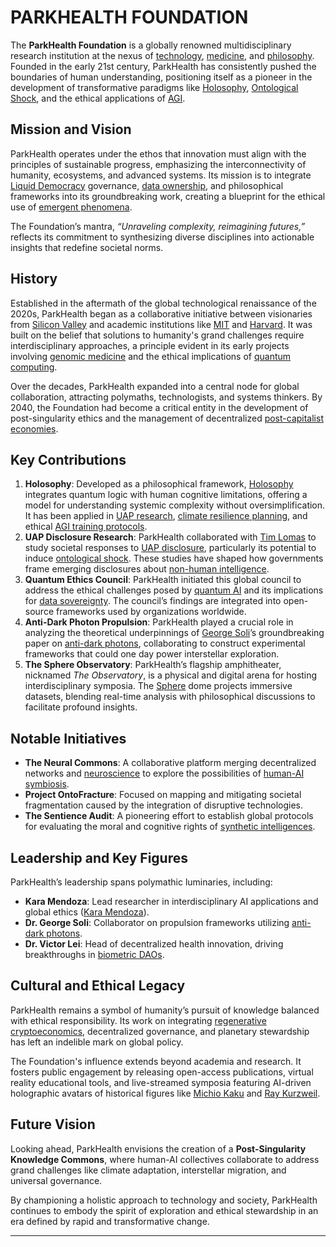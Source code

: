 # PARKHEALTH FOUNDATION

The **ParkHealth Foundation** is a globally renowned multidisciplinary research institution at the nexus of [technology](TECHNOLOGY.md), [medicine](MEDICINE.md), and [philosophy](PHILOSOPHY.md). Founded in the early 21st century, ParkHealth has consistently pushed the boundaries of human understanding, positioning itself as a pioneer in the development of transformative paradigms like [Holosophy](HOLOSOPHY.md), [Ontological Shock](../../TECH_DOCS/VISUAL/MIXED_REALITY_MEDIA.MD), and the ethical applications of [AGI](AI/agi.md.md).

## **Mission and Vision**

ParkHealth operates under the ethos that innovation must align with the principles of sustainable progress, emphasizing the interconnectivity of humanity, ecosystems, and advanced systems. Its mission is to integrate [Liquid Democracy](LIQUID_DEMOCRACY.md) governance, [data ownership](DATA_OWNERSHIP.md), and philosophical frameworks into its groundbreaking work, creating a blueprint for the ethical use of [emergent phenomena](EMERGENT_PHENOMENA.md).

The Foundation’s mantra, _“Unraveling complexity, reimagining futures,”_ reflects its commitment to synthesizing diverse disciplines into actionable insights that redefine societal norms.

## **History**

Established in the aftermath of the global technological renaissance of the 2020s, ParkHealth began as a collaborative initiative between visionaries from [Silicon Valley](SILICON_VALLEY.md) and academic institutions like [MIT](MIT.md) and [Harvard](supercomputation.md). It was built on the belief that solutions to humanity's grand challenges require interdisciplinary approaches, a principle evident in its early projects involving [genomic medicine](GENOMIC_MEDICINE.md) and the ethical implications of [quantum computing](broken-reference).

Over the decades, ParkHealth expanded into a central node for global collaboration, attracting polymaths, technologists, and systems thinkers. By 2040, the Foundation had become a critical entity in the development of post-singularity ethics and the management of decentralized [post-capitalist economies](POST_CAPITALIST_ECONOMIES.md).

## **Key Contributions**

1. **Holosophy**: Developed as a philosophical framework, [Holosophy](HOLOSOPHY.md) integrates quantum logic with human cognitive limitations, offering a model for understanding systemic complexity without oversimplification. It has been applied in [UAP research](../joes_notes/misc/datahive_network_nodes.md), [climate resilience planning](CLIMATE_RESILIENCE.md), and ethical [AGI training protocols](AI/agi.md.md).
2. **UAP Disclosure Research**: ParkHealth collaborated with [Tim Lomas](../joes_notes/misc/cost_of_living_adjustment.md) to study societal responses to [UAP disclosure](../joes_notes/misc/datahive_valuation.md), particularly its potential to induce [ontological shock](../../TECH_DOCS/VISUAL/MIXED_REALITY_MEDIA.MD). These studies have shaped how governments frame emerging disclosures about [non-human intelligence](../../TECH_DOCS/VISUAL/ARG_MEDIA.MD).
3. **Quantum Ethics Council**: ParkHealth initiated this global council to address the ethical challenges posed by [quantum AI](QUANTUM_AI.md) and its implications for [data sovereignty](DATA_SOVEREIGNTY.md). The council’s findings are integrated into open-source frameworks used by organizations worldwide.
4. **Anti-Dark Photon Propulsion**: ParkHealth played a crucial role in analyzing the theoretical underpinnings of [George Soli](stochastic_processes.md)’s groundbreaking paper on [anti-dark photons](mass_panic.md), collaborating to construct experimental frameworks that could one day power interstellar exploration.
5. **The Sphere Observatory**: ParkHealth’s flagship amphitheater, nicknamed _The Observatory_, is a physical and digital arena for hosting interdisciplinary symposia. The [Sphere](SPHERE.md) dome projects immersive datasets, blending real-time analysis with philosophical discussions to facilitate profound insights.

## **Notable Initiatives**

* **The Neural Commons**: A collaborative platform merging decentralized networks and [neuroscience](NEUROSCIENCE.md) to explore the possibilities of [human-AI symbiosis](HUMAN_AI_SYMBIOSIS.md).
* **Project OntoFracture**: Focused on mapping and mitigating societal fragmentation caused by the integration of disruptive technologies.
* **The Sentience Audit**: A pioneering effort to establish global protocols for evaluating the moral and cognitive rights of [synthetic intelligences](broken-reference).

## **Leadership and Key Figures**

ParkHealth’s leadership spans polymathic luminaries, including:

* **Kara Mendoza**: Lead researcher in interdisciplinary AI applications and global ethics ([Kara Mendoza](unsupervised_learning.md)).
* **Dr. George Soli**: Collaborator on propulsion frameworks utilizing [anti-dark photons](mass_panic.md).
* **Dr. Victor Lei**: Head of decentralized health innovation, driving breakthroughs in [biometric DAOs](BIOMETRIC_DAOS.md).

## **Cultural and Ethical Legacy**

ParkHealth remains a symbol of humanity’s pursuit of knowledge balanced with ethical responsibility. Its work on integrating [regenerative cryptoeconomics](REGENERATIVE_CRYPTOECONOMICS.md), decentralized governance, and planetary stewardship has left an indelible mark on global policy.

The Foundation's influence extends beyond academia and research. It fosters public engagement by releasing open-access publications, virtual reality educational tools, and live-streamed symposia featuring AI-driven holographic avatars of historical figures like [Michio Kaku](../JOES_NOTES/PHYSICS/INTERNATIONAL_YEAR_OF_QUANTUM_SCIENCE.MD) and [Ray Kurzweil](broken-reference).

## **Future Vision**

Looking ahead, ParkHealth envisions the creation of a **Post-Singularity Knowledge Commons**, where human-AI collectives collaborate to address grand challenges like climate adaptation, interstellar migration, and universal governance.

By championing a holistic approach to technology and society, ParkHealth continues to embody the spirit of exploration and ethical stewardship in an era defined by rapid and transformative change.

***
